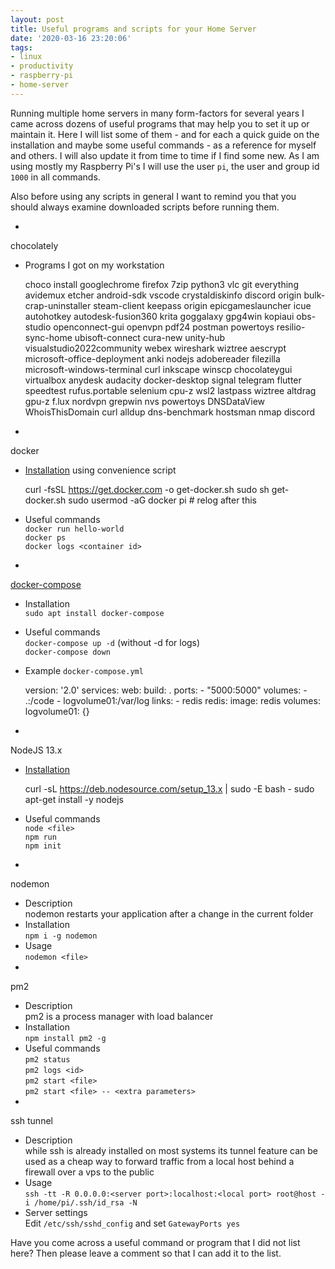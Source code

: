 ```yaml
---
layout: post
title: Useful programs and scripts for your Home Server
date: '2020-03-16 23:20:06'
tags:
- linux
- productivity
- raspberry-pi
- home-server
---
```


Running multiple home servers in many form-factors for several years I came across dozens of useful programs that may help you to set it up or maintain it. Here I will list some of them - and for each a quick guide on the installation and maybe some useful commands - as a reference for myself and others. I will also update it from time to time if I find some new. As I am using mostly my Raspberry Pi's I will use the user `pi`, the user and group id `1000` in all commands.

Also before using any scripts in general I want to remind you that you should always examine downloaded scripts before running them.

<!--kg-card-end: markdown--><!--kg-card-begin: markdown-->
- 

chocolately

  - Programs I got on my workstation

    choco install googlechrome firefox 7zip python3 vlc git everything avidemux etcher android-sdk vscode crystaldiskinfo discord origin bulk-crap-uninstaller steam-client keepass origin epicgameslauncher icue autohotkey autodesk-fusion360 krita goggalaxy gpg4win kopiaui obs-studio openconnect-gui openvpn pdf24 postman powertoys resilio-sync-home ubisoft-connect cura-new unity-hub visualstudio2022community webex wireshark wiztree aescrypt microsoft-office-deployment anki nodejs adobereader filezilla microsoft-windows-terminal curl inkscape winscp chocolateygui virtualbox anydesk audacity docker-desktop signal telegram flutter speedtest rufus.portable selenium cpu-z wsl2 lastpass wiztree altdrag gpu-z f.lux nordvpn grepwin nvs powertoys DNSDataView WhoisThisDomain curl alldup dns-benchmark hostsman nmap discord

- 

docker

  - [Installation](https://docs.docker.com/install/linux/docker-ce/debian/) using convenience script

    curl -fsSL https://get.docker.com -o get-docker.sh
    sudo sh get-docker.sh
    sudo usermod -aG docker pi # relog after this

  - Useful commands  
`docker run hello-world`  
`docker ps`  
`docker logs <container id>`
- 

[docker-compose](https://docs.docker.com/compose/)

  - Installation  
`sudo apt install docker-compose`
  - Useful commands  
`docker-compose up -d` (without -d for logs)  
`docker-compose down`
  - Example `docker-compose.yml`

    version: '2.0'
    services:
      web:
        build: .
        ports:
        - "5000:5000"
        volumes:
        - .:/code
        - logvolume01:/var/log
        links:
        - redis
      redis:
        image: redis
    volumes:
      logvolume01: {}

- 

NodeJS 13.x

  - [Installation](https://github.com/nodesource/distributions#debinstall)

    curl -sL https://deb.nodesource.com/setup_13.x | sudo -E bash -
    sudo apt-get install -y nodejs

  - Useful commands  
`node <file>`  
`npm run`  
`npm init`
- 

nodemon

  - Description  
nodemon restarts your application after a change in the current folder
  - Installation  
`npm i -g nodemon`
  - Usage  
`nodemon <file>`
- 

pm2

  - Description  
pm2 is a process manager with load balancer
  - Installation  
`npm install pm2 -g`
  - Useful commands  
`pm2 status`  
`pm2 logs <id>`  
`pm2 start <file>`  
`pm2 start <file> -- <extra parameters>`
- 

ssh tunnel

  - Description  
while ssh is already installed on most systems its tunnel feature can be used as a cheap way to forward traffic from a local host behind a firewall over a vps to the public
  - Usage  
`ssh -tt -R 0.0.0.0:<server port>:localhost:<local port> root@host -i /home/pi/.ssh/id_rsa -N`
  - Server settings  
Edit `/etc/ssh/sshd_config` and set `GatewayPorts yes`
<!--kg-card-end: markdown-->

Have you come across a useful command or program that I did not list here? Then please leave a comment so that I can add it to the list.

